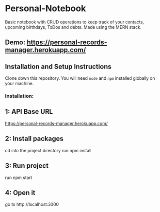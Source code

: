 # Personal-Notebook
Basic notebook with CRUD operations to keep track of your contacts, upcoming birthdays, ToDos and debts. Made using the MERN stack.

## Demo: https://personal-records-manager.herokuapp.com/

## Installation and Setup Instructions

Clone down this repository. You will need `node` and `npm` installed globally on your machine.  

### Installation:

## 1: API Base URL
https://personal-records-manager.herokuapp.com/

## 2: Install packages
cd into the project directory
run npm install

## 3: Run project
run  npm start

## 4: Open it
go to http://localhost:3000


